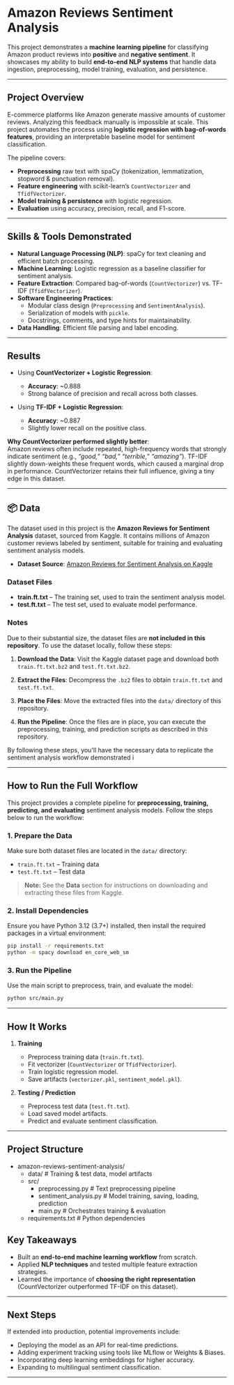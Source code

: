 # Amazon Reviews Sentiment Analysis  

This project demonstrates a **machine learning pipeline** for classifying Amazon product reviews into **positive** and **negative sentiment**. It showcases my ability to build **end-to-end NLP systems** that handle data ingestion, preprocessing, model training, evaluation, and persistence.  

---

## Project Overview  

E-commerce platforms like Amazon generate massive amounts of customer reviews. Analyzing this feedback manually is impossible at scale. This project automates the process using **logistic regression with bag-of-words features**, providing an interpretable baseline model for sentiment classification.  

The pipeline covers:  
- **Preprocessing** raw text with spaCy (tokenization, lemmatization, stopword & punctuation removal).  
- **Feature engineering** with scikit-learn’s `CountVectorizer` and `TfidfVectorizer`.  
- **Model training & persistence** with logistic regression.  
- **Evaluation** using accuracy, precision, recall, and F1-score.  

---

## Skills & Tools Demonstrated  

- **Natural Language Processing (NLP)**: spaCy for text cleaning and efficient batch processing.  
- **Machine Learning**: Logistic regression as a baseline classifier for sentiment analysis.  
- **Feature Extraction**: Compared bag-of-words (`CountVectorizer`) vs. TF-IDF (`TfidfVectorizer`).  
- **Software Engineering Practices**:  
  - Modular class design (`Preprocessing` and `SentimentAnalysis`).  
  - Serialization of models with `pickle`.  
  - Docstrings, comments, and type hints for maintainability.  
- **Data Handling**: Efficient file parsing and label encoding.  

---

## Results  

- Using **CountVectorizer + Logistic Regression**:  
  - **Accuracy**: ~0.888
  - Strong balance of precision and recall across both classes.  

- Using **TF-IDF + Logistic Regression**:  
  - **Accuracy**: ~0.887
  - Slightly lower recall on the positive class.

**Why CountVectorizer performed slightly better**:  
Amazon reviews often include repeated, high-frequency words that strongly indicate sentiment (e.g., *“good,” “bad,” “terrible,” “amazing”*). TF-IDF slightly down-weights these frequent words, which caused a marginal drop in performance. CountVectorizer retains their full influence, giving a tiny edge in this dataset.  

---

## 📦 Data

The dataset used in this project is the **Amazon Reviews for Sentiment Analysis** dataset, sourced from Kaggle. It contains millions of Amazon customer reviews labeled by sentiment, suitable for training and evaluating sentiment analysis models.

- **Dataset Source**: [Amazon Reviews for Sentiment Analysis on Kaggle](https://www.kaggle.com/datasets/bittlingmayer/amazonreviews/data?select=test.ft.txt.bz2)

### Dataset Files

- **train.ft.txt** – The training set, used to train the sentiment analysis model.
- **test.ft.txt** – The test set, used to evaluate model performance.

### Notes

Due to their substantial size, the dataset files are **not included in this repository**. To use the dataset locally, follow these steps:

1. **Download the Data**: Visit the Kaggle dataset page and download both `train.ft.txt.bz2` and `test.ft.txt.bz2`.

2. **Extract the Files**: Decompress the `.bz2` files to obtain `train.ft.txt` and `test.ft.txt`.

3. **Place the Files**: Move the extracted files into the `data/` directory of this repository.

4. **Run the Pipeline**: Once the files are in place, you can execute the preprocessing, training, and prediction scripts as described in this repository.

By following these steps, you'll have the necessary data to replicate the sentiment analysis workflow demonstrated i

---

## How to Run the Full Workflow

This project provides a complete pipeline for **preprocessing, training, predicting, and evaluating** sentiment analysis models. Follow the steps below to run the workflow:

### 1. Prepare the Data
Make sure both dataset files are located in the `data/` directory:

- `train.ft.txt` – Training data
- `test.ft.txt` – Test data

> **Note:** See the **Data** section for instructions on downloading and extracting these files from Kaggle.

### 2. Install Dependencies
Ensure you have Python 3.12 (3.7+) installed, then install the required packages in a virtual environment:

```bash
pip install -r requirements.txt
python -m spacy download en_core_web_sm
```

### 3. Run the Pipeline

Use the main script to preprocess, train, and evaluate the model:

```bash
python src/main.py
```

---

## How It Works  

1. **Training**  
   - Preprocess training data (`train.ft.txt`).  
   - Fit vectorizer (`CountVectorizer` or `TfidfVectorizer`).  
   - Train logistic regression model.  
   - Save artifacts (`vectorizer.pkl`, `sentiment_model.pkl`).  

2. **Testing / Prediction**  
   - Preprocess test data (`test.ft.txt`).  
   - Load saved model artifacts.  
   - Predict and evaluate sentiment classification.  

---

## Project Structure
- amazon-reviews-sentiment-analysis/
  - data/                      # Training & test data, model artifacts
  - src/
    - preprocessing.py         # Text preprocessing pipeline
    - sentiment_analysis.py    # Model training, saving, loading, prediction
    - main.py      # Orchestrates training & evaluation
  - requirements.txt           # Python dependencies

## Key Takeaways  

- Built an **end-to-end machine learning workflow** from scratch.  
- Applied **NLP techniques** and tested multiple feature extraction strategies.  
- Learned the importance of **choosing the right representation** (CountVectorizer outperformed TF-IDF on this dataset).  

---

## Next Steps  

If extended into production, potential improvements include:  
- Deploying the model as an API for real-time predictions.  
- Adding experiment tracking using tools like MLflow or Weights & Biases.  
- Incorporating deep learning embeddings for higher accuracy.  
- Expanding to multilingual sentiment classification.  

---
